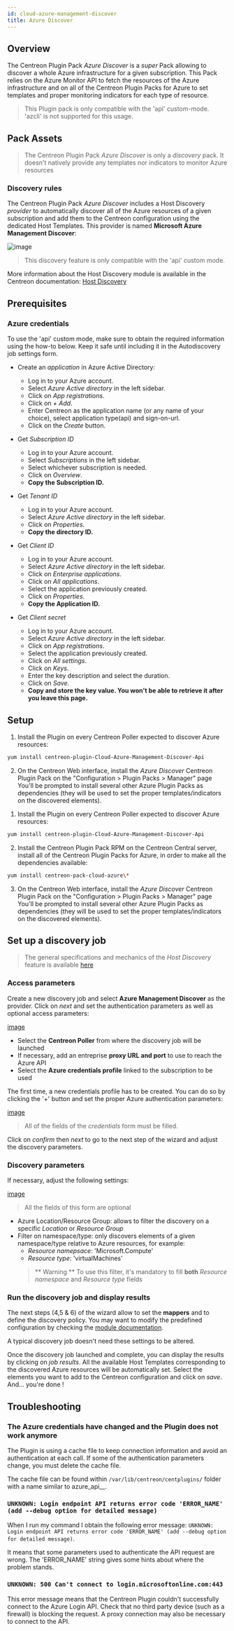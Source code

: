 ```yaml
---
id: cloud-azure-management-discover
title: Azure Discover
---
```


## Overview

The Centreon Plugin Pack *Azure Discover* is a *super* Pack allowing to discover a whole Azure infrastructure for a given
subscription.
This Pack relies on the Azure Monitor API to fetch the resources of the Azure infrastructure and on all of the Centreon Plugin Packs
for Azure to set templates and proper monitoring indicators for each type of resource.

> This Plugin pack is only compatible with the 'api' custom-mode. 'azcli' is not supported for this usage.

## Pack Assets

> The Centreon Plugin Pack *Azure Discover* is only a *discovery* pack. It doesn't natively provide any templates nor
> indicators to monitor Azure resources

### Discovery rules

The Centreon Plugin Pack *Azure Discover* includes a Host Discovery *provider* to automatically discover all of the Azure resources
of a given subscription and add them to the Centreon configuration using the dedicated Host Templates.
This provider is named **Microsoft Azure Management Discover**:

![image](../../../assets/integrations/plugin-packs/procedures/cloud-azure-management-discover-provider.png)

> This discovery feature is only compatible with the 'api' custom mode.

More information about the Host Discovery module is available in the Centreon documentation:
[Host Discovery](../../../monitoring/discovery/hosts-discovery.html)

## Prerequisites

### Azure credentials

To use the 'api' custom mode, make sure to obtain the required information using the 
how-to below. Keep it safe until including it in the Autodiscovery job settings form.

* Create an *application* in Azure Active Directory:
    - Log in to your Azure account.
    - Select *Azure Active directory* in the left sidebar.
    - Click on *App registrations*.
    - Click on *+ Add*.
    - Enter Centreon as the application name (or any name of your choice), select application type(api) and sign-on-url.
    - Click on the *Create* button.

* Get *Subscription ID*
    - Log in to your Azure account.
    - Select *Subscriptions* in the left sidebar.
    - Select whichever subscription is needed.
    - Click on *Overview*.
    - **Copy the Subscription ID.**

* Get *Tenant ID*
    - Log in to your Azure account.
    - Select *Azure Active directory* in the left sidebar.
    - Click on *Properties*.
    - **Copy the directory ID.**

* Get *Client ID*
    - Log in to your Azure account.
    - Select *Azure Active directory* in the left sidebar.
    - Click on *Enterprise applications*.
    - Click on *All applications*.
    - Select the application previously created.
    - Click on *Properties*.
    - **Copy the Application ID.**

* Get *Client secret*
    - Log in to your Azure account.
    - Select *Azure Active directory* in the left sidebar.
    - Click on *App registrations*.
    - Select the application previously created.
    - Click on *All settings*.
    - Click on *Keys*.
    - Enter the key description and select the duration.
    - Click on *Save*.
    - **Copy and store the key value. You won't be able to retrieve it after you leave this page.**

## Setup 

<!--DOCUSAURUS_CODE_TABS-->

<!--Online IMP Licence & IT-100 Editions-->

1. Install the Plugin on every Centreon Poller expected to discover Azure resources:

```bash
yum install centreon-plugin-Cloud-Azure-Management-Discover-Api
```

2. On the Centreon Web interface, install the *Azure Discover* Centreon Plugin Pack on the "Configuration > Plugin Packs > Manager" page
You'll be prompted to install several other Azure Plugin Packs as dependencies (they will be used to set the proper templates/indicators
on the discovered elements).

<!--Offline IMP License-->

1. Install the Plugin on every Centreon Poller expected to discover Azure resources:

```bash
yum install centreon-plugin-Cloud-Azure-Management-Discover-Api
```

2. Install the Centreon Plugin Pack RPM on the Centreon Central server, install all of the Centreon Plugin Packs for Azure, in order
to make all the dependencies available:

```bash
yum install centreon-pack-cloud-azure\*
```

3. On the Centreon Web interface, install the *Azure Discover* Centreon Plugin Pack on the "Configuration > Plugin Packs > Manager" page
You'll be prompted to install several other Azure Plugin Packs as dependencies (they will be used to set the proper templates/indicators
on the discovered elements).

<!--END_DOCUSAURUS_CODE_TABS-->

## Set up a discovery job

> The general specifications and mechanics of the *Host Discovery* feature is available [here](../../../monitoring/discovery/hosts-discovery.html)

### Access parameters

Create a new discovery job and select **Azure Management Discover** as the provider. Click on *next* and set the authentication parameters
as well as optional access parameters:

[image](../../../assets/integrations/plugin-packs/procedures/cloud-azure-management-discover-accessparameters.png)

- Select the **Centreon Poller** from where the discovery job will be launched
- If necessary, add an entreprise **proxy URL and port** to use to reach the Azure API
- Select the **Azure credentials profile** linked to the subscription to be used

The first time, a new credentials profile has to be created. You can do so by clicking the '+' button and set the proper Azure
authentication parameters:

[image](../../../assets/integrations/plugin-packs/procedures/cloud-azure-management-discover-credentials.png)

> All of the fields of the *credentials* form must be filled.

Click on *confirm* then *next* to go to the next step of the wizard and adjust the discovery parameters.

### Discovery parameters

If necessary, adjust the following settings:

[image](../../../assets/integrations/plugin-packs/procedures/cloud-azure-management-discover-discoparameters.png)

> All the fields of this form are optional

- Azure Location/Resource Group: allows to filter the discovery on a specific *Location* or *Resource Group*
- Filter on namespace/type: only discovers elements of a given namespace/type relative to Azure resources, for example:
    - *Resource namepsace*: 'Microsoft.Compute'
    - *Resource type*: 'virtualMachines'
    > ** Warning ** To use this filter, it's mandatory to fill **both** *Resource namespace* and *Resource type* fields

### Run the discovery job and display results

The next steps (4,5 & 6) of the wizard allow to set the **mappers** and to define the discovery policy. You may want to modify the
predefined configuration by checking the [module documentation](../../../monitoring/discovery/hosts-discovery.html).

A typical discovery job doesn't need these settings to be altered.

Once the discovery job launched and complete, you can display the results by clicking on *job results*. All the available Host Templates
corresponding to the discovered Azure resources will be automatically set.
Select the elements you want to add to the Centreon configuration and click on *save*. And... you're done !

## Troubleshooting

### The Azure credentials have changed and the Plugin does not work anymore

The Plugin is using a cache file to keep connection information and avoid an authentication at each call. 
If some of the authentication parameters change, you must delete the cache file. 

The cache file can be found within  ```/var/lib/centreon/centplugins/``` folder with a name similar to azure_api_<md5>_<md5>_<md5>_<md5>.

### ```UNKNOWN: Login endpoint API returns error code 'ERROR_NAME' (add --debug option for detailed message)```

When I run my command I obtain the following error message:
```UNKNOWN: Login endpoint API returns error code 'ERROR_NAME' (add --debug option for detailed message)```.

It means that some parameters used to authenticate the API request are wrong. The 'ERROR_NAME' string gives 
some hints about where the problem stands. 

### ```UNKNOWN: 500 Can't connect to login.microsoftonline.com:443```

This error message means that the Centreon Plugin couldn't successfully connect to the Azure Login API. Check that no third party
device (such as a firewall) is blocking the request. A proxy connection may also be necessary to connect to the API.
